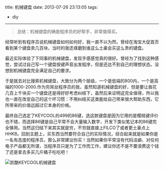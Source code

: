 title: 机械键盘
date: 2013-07-26 23:13:05
tags:
- diy
---

> 总结：机械键盘的确是程序员的好帮手，非常值得买。

<!-- more -->

经常听到有程序员说机械键盘如何如何好，我一直不以为然。曾经在淘宝大促首页看到某个键盘卖几百块，当时的我还琢磨到谁这么土豪会买这么贵的键盘。

最近实际体验了下同事的机械键盘，发现手感感觉真的很好。曾经为了找到这种感觉，尝试过自己写一个键盘按键声音出发程序，但是还达不到自己的理想状态。没想到机械键盘完全满足自己的要求。

于是就去对比搜索机械键盘，大致分为两个层级，一个是低端的800内，一个是高端的1000-2000.作为穷屌丝程序员的我，虽然知道机械键盘的好，但是要让我花几百上千块买一个键盘还是得好好考虑纠结下，虽然后来证明这完全值得，所以我也一直在改变自己的这个坏习惯：不用纠结买这类能给自己带来很大帮助东西，它所带来的价值远超过它本身的价格。

最终自己选定了KEYCOOL的499的86键，选这款键盘是因为它用的是樱桃键评价也不错，而选择86键是自己平常不会大量输入数字，开发下类似笔记本的86键完全够用。当然这归结下来其实就是穷，不穷就直接上FILCO了或者更土豪点上HHKB。回到主题上，买东西当然要符合自己的实际情况，综合起来就是如果你是一名有态度的程序员，那么非常建议你买！当然如果你平常没有代码洁癖、对任何电子产品都无所谓，当程序员只是为了工作而工作，建议你还不是不要浪费这个钱了还是拿去多买几斤橘子吃吃吧！

![凯酷KEYCOOL机械键盘](http://wufeifei.com/img/keyboard.jpg)
